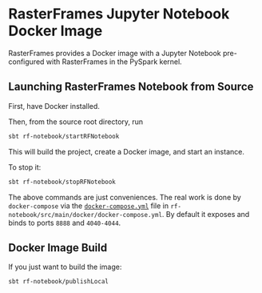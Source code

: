 # RasterFrames Jupyter Notebook Docker Image

RasterFrames provides a Docker image with a Jupyter Notebook pre-configured with RasterFrames in the PySpark kernel.

## Launching RasterFrames Notebook from Source

First, have Docker installed.

Then, from the source root directory, run

```bash
sbt rf-notebook/startRFNotebook
```

This will build the project, create a Docker image, and start an instance.

To stop it:

```bash
sbt rf-notebook/stopRFNotebook
```

The above commands are just conveniences. The real work is done by `docker-compose` via the [`docker-compose.yml`](src/main/docker/docker-compose.yml) file in `rf-notebook/src/main/docker/docker-compose.yml`. By default it exposes and binds to ports `8888` and `4040-4044`.


## Docker Image Build

If you just want to build the image:

```bash
sbt rf-notebook/publishLocal
``` 
